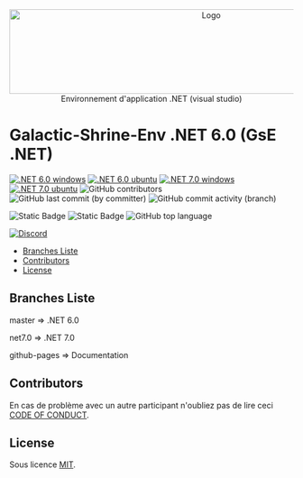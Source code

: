 
<center>
<img src="https://cdn.discordapp.com/attachments/511861227157192705/623915363494658077/1.3.1.png" alt="Logo" width="700" height="150" /><br/>
  Environnement d'application .NET (visual studio)
</center>

# Galactic-Shrine-Env .NET 6.0 (GsE .NET)


[![.NET 6.0 windows](https://github.com/Galactic-Shrine/Galactic-Shrine-Env-VS/actions/workflows/dotnet6.0_windows.yml/badge.svg?style=plastic)](https://github.com/Galactic-Shrine/Galactic-Shrine-Env-VS/actions/workflows/dotnet6.0_windows.yml)
[![.NET 6.0 ubuntu](https://github.com/Galactic-Shrine/Galactic-Shrine-Env-VS/actions/workflows/dotnet6.0_ubuntu.yml/badge.svg?style=plastic)](https://github.com/Galactic-Shrine/Galactic-Shrine-Env-VS/actions/workflows/dotnet6.0_ubuntu.yml)
[![.NET 7.0 windows](https://github.com/Galactic-Shrine/Galactic-Shrine-Env-VS/actions/workflows/dotnet7.0_windows.yml/badge.svg?style=plastic)](https://github.com/Galactic-Shrine/Galactic-Shrine-Env-VS/actions/workflows/dotnet7.0_windows.yml)
[![.NET 7.0 ubuntu](https://github.com/Galactic-Shrine/Galactic-Shrine-Env-VS/actions/workflows/dotnet7.0_ubuntu.yml/badge.svg?style=plastic)](https://github.com/Galactic-Shrine/Galactic-Shrine-Env-VS/actions/workflows/dotnet7.0_ubuntu.yml)
![GitHub contributors](https://img.shields.io/github/contributors/Galactic-Shrine/Galactic-Shrine-Env-VS?style=plastic&label=Contributors)
![GitHub last commit (by committer)](https://img.shields.io/github/last-commit/Galactic-Shrine/Galactic-Shrine-Env-VS?style=plastic&label=Last%20Commit)
![GitHub commit activity (branch)](https://img.shields.io/github/commit-activity/m/Galactic-Shrine/Galactic-Shrine-Env-VS/master?style=plastic&label=Commit%20Activity)

![Static Badge](https://img.shields.io/badge/Code-french-red?style=plastic)
![Static Badge](https://img.shields.io/badge/Lang-C%23-blue?style=plastic)
![GitHub top language](https://img.shields.io/github/languages/top/Galactic-Shrine/Galactic-Shrine-Env-VS?style=plastic)

<a href="https://discord.gg/aWDv3TUYdX">![Discord](https://img.shields.io/discord/288663731024691201?style=plastic&logo=discord&label=Discord&cacheSeconds=0&link=https%3A%2F%2Fdiscord.gg%2FaWDv3TUYdX)</a>

* [Branches Liste](#branches-liste)
* [Contributors](#contributors)
* [License](#license)
## Branches Liste

master => .NET 6.0

net7.0 => .NET 7.0

github-pages => Documentation


## Contributors
En cas de problème avec un autre participant n'oubliez pas de lire ceci [CODE OF CONDUCT](https://github.com/Galactic-Shrine/Galactic-Shrine-Env-VS/blob/master/CODE_OF_CONDUCT.md).

<!-- ALL-CONTRIBUTORS-LIST:START - Do not remove or modify this section -->
<!-- prettier-ignore-start -->
<!-- markdownlint-disable -->

<!-- markdownlint-restore -->
<!-- prettier-ignore-end -->

<!-- ALL-CONTRIBUTORS-LIST:END -->


## License

 Sous licence [MIT](https://opensource.org/licenses/MIT).